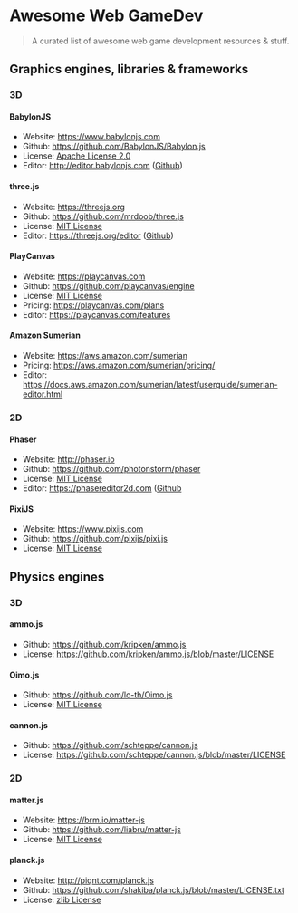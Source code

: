 # Awesome Web GameDev
> A curated list of awesome web game development resources & stuff.

## Graphics engines, libraries & frameworks

### 3D

#### BabylonJS
* Website: https://www.babylonjs.com
* Github: https://github.com/BabylonJS/Babylon.js
* License: [Apache License 2.0](https://github.com/BabylonJS/Babylon.js/blob/master/license.md)
* Editor: http://editor.babylonjs.com ([Github](https://github.com/BabylonJS/Editor))

#### three.js
* Website: https://threejs.org
* Github: https://github.com/mrdoob/three.js
* License: [MIT License](https://github.com/mrdoob/three.js/blob/dev/LICENSE)
* Editor: https://threejs.org/editor ([Github](https://github.com/mrdoob/three.js/tree/master/editor))

#### PlayCanvas
* Website: https://playcanvas.com
* Github: https://github.com/playcanvas/engine
* License: [MIT License](https://github.com/playcanvas/engine/blob/master/LICENSE)
* Pricing: https://playcanvas.com/plans
* Editor: https://playcanvas.com/features

#### Amazon Sumerian
* Website: https://aws.amazon.com/sumerian
* Pricing: https://aws.amazon.com/sumerian/pricing/
* Editor: https://docs.aws.amazon.com/sumerian/latest/userguide/sumerian-editor.html


### 2D

#### Phaser
* Website: http://phaser.io
* Github: https://github.com/photonstorm/phaser
* License: [MIT License](https://github.com/photonstorm/phaser/blob/master/LICENSE.md)
* Editor: https://phasereditor2d.com ([Github](https://github.com/PhaserEditor2D/PhaserEditor2D-v3])

#### PixiJS
* Website: https://www.pixijs.com
* Github: https://github.com/pixijs/pixi.js
* License: [MIT License](https://github.com/pixijs/pixi.js/blob/dev/LICENSE)


## Physics engines

### 3D

#### ammo.js
* Github: https://github.com/kripken/ammo.js
* License: https://github.com/kripken/ammo.js/blob/master/LICENSE

#### Oimo.js
* Github: https://github.com/lo-th/Oimo.js
* License: [MIT License](https://github.com/lo-th/Oimo.js/blob/gh-pages/LICENSE)

#### cannon.js
* Github: https://github.com/schteppe/cannon.js
* License: https://github.com/schteppe/cannon.js/blob/master/LICENSE


### 2D

#### matter.js
* Website: https://brm.io/matter-js
* Github: https://github.com/liabru/matter-js
* License: [MIT License](https://github.com/liabru/matter-js/blob/master/LICENSE)

#### planck.js
* Website: http://piqnt.com/planck.js
* Github: https://github.com/shakiba/planck.js/blob/master/LICENSE.txt
* License: [zlib License](https://github.com/shakiba/planck.js/blob/master/LICENSE.txt)
